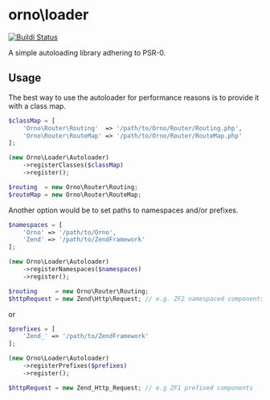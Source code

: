 orno\loader
===

[![Buildi Status](https://travis-ci.org/orno/loader.png?branch=master)](https://travis-ci.org/orno/loader)

A simple autoloading library adhering to PSR-0.

Usage
---

The best way to use the autoloader for performance reasons is to provide it with a class map.

```php
$classMap = [
    'Orno\Router\Routing'  => '/path/to/Orno/Router/Routing.php',
    'Orno\Router\RouteMap' => '/path/to/Orno/Router/RouteMap.php'
];

(new Orno\Loader\Autoloader)
    ->registerClasses($classMap)
    ->register();

$routing  = new Orno\Router\Routing;
$routeMap = new Orno\Router\RouteMap;
```

Another option would be to set paths to namespaces and/or prefixes.

```php
$namespaces = [
    'Orno' => '/path/to/Orno',
    'Zend' => '/path/to/ZendFramework'
];

(new Orno\Loader\Autoloader)
    ->registerNamespaces($namespaces)
    ->register();

$routing     = new Orno\Router\Routing;
$httpRequest = new Zend\Http\Request; // e.g. ZF2 namespaced components
```

or

```php
$prefixes = [
    'Zend_' => '/path/to/ZendFramework'
];

(new Orno\Loader\Autoloader)
    ->registerPrefixes($prefixes)
    ->register();

$httpRequest = new Zend_Http_Request; // e.g ZF1 prefixed components
```